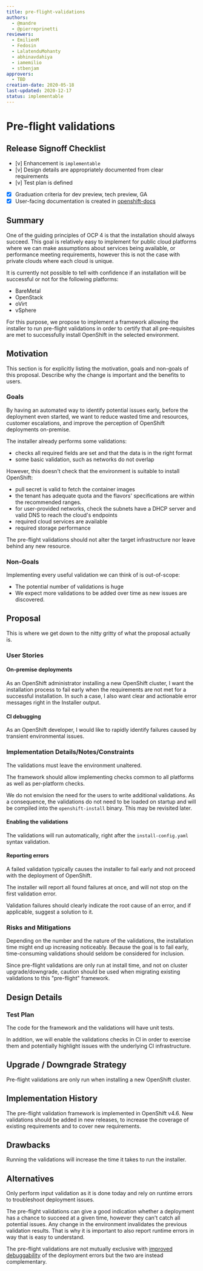 ```yaml
---
title: pre-flight-validations
authors:
  - @mandre
  - @pierreprinetti
reviewers:
  - EmilienM
  - Fedosin
  - LalatenduMohanty
  - abhinavdahiya
  - iamemilio
  - stbenjam
approvers:
  - TBD
creation-date: 2020-05-18
last-updated: 2020-12-17
status: implementable
---
```


# Pre-flight validations

## Release Signoff Checklist

- [v] Enhancement is `implementable`
- [v] Design details are appropriately documented from clear requirements
- [v] Test plan is defined
- [x] Graduation criteria for dev preview, tech preview, GA
- [x] User-facing documentation is created in [openshift-docs](https://github.com/openshift/openshift-docs/)

## Summary

One of the guiding principles of OCP 4 is that the installation should always
succeed. This goal is relatively easy to implement for public cloud platforms
where we can make assumptions about services being available, or performance
meeting requirements, however this is not the case with private clouds where
each cloud is unique.

It is currently not possible to tell with confidence if an installation will be
successful or not for the following platforms:
- BareMetal
- OpenStack
- oVirt
- vSphere

For this purpose, we propose to implement a framework allowing the installer to
run pre-flight validations in order to certify that all pre-requisites are met
to successfully install OpenShift in the selected environment.

## Motivation

This section is for explicitly listing the motivation, goals and non-goals of
this proposal. Describe why the change is important and the benefits to users.

### Goals

By having an automated way to identify potential issues early, before the
deployment even started, we want to reduce wasted time and resources, customer
escalations, and improve the perception of OpenShift deployments on-premise.

The installer already performs some validations:
- checks all required fields are set and that the data is in the right format
- some basic validation, such as networks do not overlap

However, this doesn't check that the environment is suitable to install OpenShift:
- pull secret is valid to fetch the container images
- the tenant has adequate quota and the flavors' specifications are within the
  recommended ranges.
- for user-provided networks, check the subnets have a DHCP server and valid
  DNS to reach the cloud's endpoints
- required cloud services are available
- required storage performance

The pre-flight validations should not alter the target infrastructure nor leave
behind any new resource.

### Non-Goals

Implementing every useful validation we can think of is out-of-scope:
- The potential number of validations is huge
- We expect more validations to be added over time as new issues are
  discovered.

## Proposal

This is where we get down to the nitty gritty of what the proposal actually is.

### User Stories

#### On-premise deployments

As an OpenShift administrator installing a new OpenShift cluster, I want the
installation process to fail early when the requirements are not met for a
successful installation. In such a case, I also want clear and actionable error
messages right in the Installer output.

#### CI debugging

As an OpenShift developer, I would like to rapidly identify failures caused by
transient environmental issues.

### Implementation Details/Notes/Constraints

The validations must leave the environment unaltered.

The framework should allow implementing checks common to all platforms as well
as per-platform checks.

We do not envision the need for the users to write additional validations. As
a consequence, the validations do not need to be loaded on startup and will be
compiled into the `openshift-install` binary. This may be revisited later.

#### Enabling the validations

The validations will run automatically, right after the `install-config.yaml`
syntax validation.

#### Reporting errors

A failed validation typically causes the installer to fail early and not
proceed with the deployment of OpenShift.

The installer will report all found failures at once, and will not stop on the
first validation error.

Validation failures should clearly indicate the root cause of an error, and if
applicable, suggest a solution to it.

### Risks and Mitigations

Depending on the number and the nature of the validations, the installation
time might end up increasing noticeably. Because the goal is to fail early,
time-consuming validations should seldom be considered for inclusion.

Since pre-flight validations are only run at install time, and not on cluster
upgrade/downgrade, caution should be used when migrating existing validations
to this "pre-flight" framework.

## Design Details

### Test Plan

The code for the framework and the validations will have unit tests.

In addition, we will enable the validations checks in CI in order to exercise
them and potentially highlight issues with the underlying CI infrastructure.

## Upgrade / Downgrade Strategy

Pre-flight validations are only run when installing a new OpenShift cluster.

## Implementation History

The pre-flight validation framework is implemented in OpenShift v4.6. New
validations should be added in new releases, to increase the coverage of
existing requirements and to cover new requirements.

## Drawbacks

Running the validations will increase the time it takes to run the installer.

## Alternatives

Only perform input validation as it is done today and rely on runtime errors to
troubleshoot deployment issues.

The pre-flight validations can give a good indication whether a deployment has
a chance to succeed at a given time, however they can't catch all potential
issues. Any change in the environment invalidates the previous validation
results. That is why it is important to also report runtime errors in way that
is easy to understand.

The pre-flight validations are not mutually exclusive with [improved
debuggability](https://github.com/openshift/enhancements/pull/328) of the
deployment errors but the two are instead complementary.
